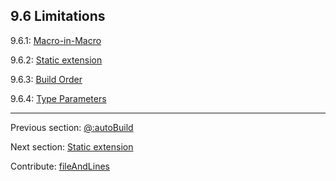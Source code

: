 ## 9.6 Limitations

9.6.1: [Macro-in-Macro](#)

9.6.2: [Static extension](macro-limitations-static-extension.md)

9.6.3: [Build Order](macro-limitations-build-order.md)

9.6.4: [Type Parameters](#)

---

Previous section: [@:autoBuild](macro-auto-build.md)

Next section: [Static extension](macro-limitations-static-extension.md)

Contribute: [fileAndLines](https://github.com/HaxeFoundation/HaxeManual/blob/master/09-macros.tex#L243-243)